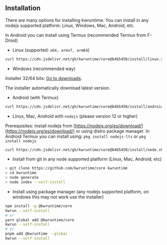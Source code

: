 ## Installation

There are many options for installing kwruntime. You can install in any nodejs supported platform: Linux, Windows, Mac, Android, etc.

In Android you can install using Termux  (recommended Termux from F-Droid)


* Linux (supported: ```x64, armv7, arm64```)

```bash
curl https://cdn.jsdelivr.net/gh/kwruntime/core@b4b5450/install/linux.sh | bash
``` 

* Windows (recommended way)

Installer 32/64 bits: [Go to downloads](https://github.com/kwruntime/win32-installer/releases).

The installer automatically download latest version.


* Android (with Termux)

```bash 
curl https://cdn.jsdelivr.net/gh/kwruntime/core@b4b5450/install/android.sh | bash
```

* Linux, Mac, Android with ```nodejs``` (please version 12 or higher)

Prerequisites:  Install nodejs from [https://nodejs.org/es/download/](https://nodejs.org/es/download/) or using distro package manager.
In Android Termux you can install using: ```pkg install nodejs-lts``` or ```pkg install nodejs```

```bash
curl https://cdn.jsdelivr.net/gh/kwruntime/core@b4b5450/install/node.sh | bash
``` 


* Install from git in any node supported platform (Linux, Mac, Android, etc)

```bash 
> git clone https://github.com/kwruntime/core kwruntime
> cd kwruntime
> node generate
> node index --self-install
```

* Install using package manager (any nodejs supported platform, on windows this may not work use the installer)

```bash
npm install -g @kwruntime/core
kwrun --self-install
# or 
yarn global add @kwruntime/core
kwrun --self-install
# or
pnpm add @kwruntime --global
kwrun --self-install
```
